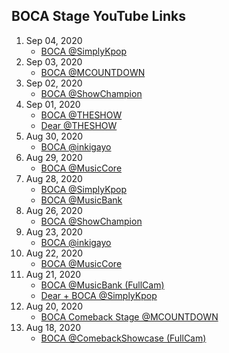 ## BOCA Stage YouTube Links

1. Sep 04, 2020
    - [BOCA @SimplyKpop](https://youtu.be/HXgnhKt_3d8)
1. Sep 03, 2020
    - [BOCA @MCOUNTDOWN](https://youtu.be/FTDsc8fnsMU)
1. Sep 02, 2020
    - [BOCA @ShowChampion](https://youtu.be/4M2ssnpHSfc)
1. Sep 01, 2020
    - [BOCA @THESHOW](https://youtu.be/nCX3ahB90Bc)
    - [Dear @THESHOW](https://youtu.be/9ghYU0MBZ_g)
1. Aug 30, 2020
    - [BOCA @inkigayo](https://youtu.be/HdBzPGt2xBI)
1. Aug 29, 2020
    - [BOCA @MusicCore](https://youtu.be/oHmYxzF2tAY)
1. Aug 28, 2020
    - [BOCA @SimplyKpop](https://youtu.be/HiE-O78yOEY)
    - [BOCA @MusicBank](https://youtu.be/4GWE0ZChUJI)
1. Aug 26, 2020
    - [BOCA @ShowChampion](https://youtu.be/B2lzNrSThwo)
1. Aug 23, 2020
    - [BOCA @inkigayo](https://youtu.be/5KdSL4r1L-w)
1. Aug 22, 2020
    - [BOCA @MusicCore](https://youtu.be/BXEHCpNLFRU)
1. Aug 21, 2020
    - [BOCA @MusicBank (FullCam)](https://youtu.be/JiwH-h0p6r0)
    - [Dear + BOCA @SimplyKpop](https://youtu.be/niivrJ6m8Is)
1. Aug 20, 2020
    - [BOCA Comeback Stage @MCOUNTDOWN](https://youtu.be/8WKgZFdI3ic)
1. Aug 18, 2020
    - [BOCA @ComebackShowcase (FullCam)](https://youtu.be/WhskMAEaZFc)

